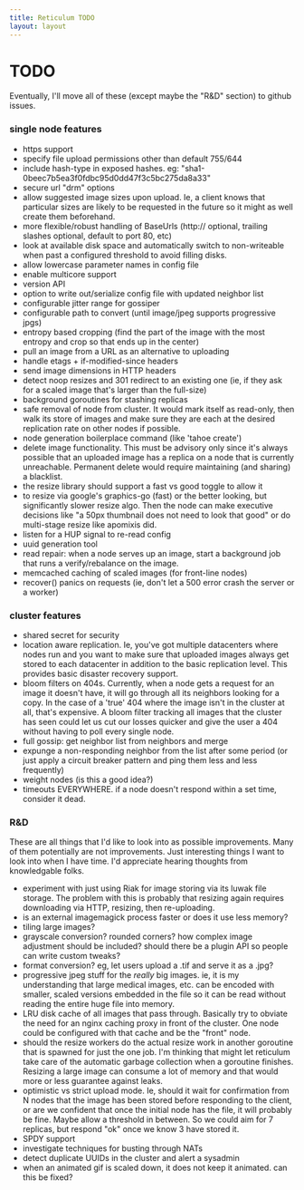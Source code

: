 ```yaml
---
title: Reticulum TODO
layout: layout
---
```


# TODO

Eventually, I'll move all of these (except maybe the "R&D" section) to
github issues.

### single node features

* https support
* specify file upload permissions other than default 755/644
* include hash-type in exposed hashes. eg: "sha1-0beec7b5ea3f0fdbc95d0dd47f3c5bc275da8a33"
* secure url "drm" options
* allow suggested image sizes upon upload. Ie, a client knows that particular sizes are likely to be requested in the future so it might as well create them beforehand.
* more flexible/robust handling of BaseUrls (http:// optional, trailing slashes optional, default to port 80, etc) 
* look at available disk space and automatically switch to non-writeable when past a configured threshold to avoid filling disks.
* allow lowercase parameter names in config file
* enable multicore support
* version API
* option to write out/serialize config file with updated neighbor list
* configurable jitter range for gossiper
* configurable path to convert (until image/jpeg supports progressive jpgs)
* entropy based cropping (find the part of the image with the most entropy and crop so that ends up in the center)
* pull an image from a URL as an alternative to uploading
* handle etags + if-modified-since headers
* send image dimensions in HTTP headers
* detect noop resizes and 301 redirect to an existing one (ie, if they ask for a scaled image that's larger than the full-size)
* background goroutines for stashing replicas
* safe removal of node from cluster. It would mark itself as read-only, then walk its store of images and make sure they are each at the desired replication rate on other nodes if possible.
* node generation boilerplace command (like 'tahoe create')
* delete image functionality. This must be advisory only since it's always possible that an uploaded image has a replica on a node that is currently unreachable. Permanent delete would require maintaining (and sharing) a blacklist.
* the resize library should support a fast vs good toggle to allow it
* to resize via google's graphics-go (fast) or the better looking, but significantly slower resize algo. Then the node can make executive decisions like "a 50px thumbnail does not need to look that good" or do multi-stage resize like apomixis did.
* listen for a HUP signal to re-read config 
* uuid generation tool
* read repair: when a node serves up an image, start a background job that runs a verify/rebalance on the image.
* memcached caching of scaled images (for front-line nodes)
* recover() panics on requests (ie, don't let a 500 error crash the server or a worker)

### cluster features

* shared secret for security
* location aware replication. Ie, you've got multiple datacenters where nodes run and you want to make sure that uploaded images always get stored to each datacenter in addition to the basic replication level. This provides basic disaster recovery support. 
* bloom filters on 404s. Currently, when a node gets a request for an image it doesn't have, it will go through all its neighbors looking for a copy. In the case of a 'true' 404 where the image isn't in the cluster at all, that's expensive. A bloom filter tracking all images that the cluster has seen could let us cut our losses quicker and give the user a 404 without having to poll every single node.
* full gossip: get neighbor list from neighbors and merge
* expunge a non-responding neighbor from the list after some period (or just apply a circuit breaker pattern and ping them less and less frequently)
* weight nodes (is this a good idea?)
* timeouts EVERYWHERE. if a node doesn't respond within a set time, consider it dead.

### R&D

These are all things that I'd like to look into as possible
improvements. Many of them potentially are not improvements. Just
interesting things I want to look into when I have time. I'd
appreciate hearing thoughts from knowledgable folks.

* experiment with just using Riak for image storing via its luwak file storage. The problem with this is probably that resizing again requires downloading via HTTP, resizing, then re-uploading.
* is an external imagemagick process faster or does it use less memory?
* tiling large images?
* grayscale conversion? rounded corners? how complex image adjustment should be included? should there be a plugin API so people can write custom tweaks?
* format conversion? eg, let users upload a .tif and serve it as a .jpg?
* progressive jpeg stuff for the *really* big images. ie, it is my understanding that large medical images, etc. can be encoded with smaller, scaled versions embedded in the file so it can be read without reading the entire huge file into memory.
* LRU disk cache of all images that pass through. Basically try to obviate the need for an nginx caching proxy in front of the cluster. One node could be configured with that cache and be the "front" node. 
* should the resize workers do the actual resize work in another goroutine that is spawned for just the one job. I'm thinking that might let reticulum take care of the automatic garbage collection when a goroutine finishes. Resizing a large image can consume a lot of memory and that would more or less guarantee against leaks.
* optimistic vs strict upload mode. Ie, should it wait for confirmation from N nodes that the image has been stored before responding to the client, or are we confident that once the initial node has the file, it will probably be fine. Maybe allow a threshold in between. So we could aim for 7 replicas, but respond "ok" once we know 3 have stored it.
* SPDY support
* investigate techniques for busting through NATs
* detect duplicate UUIDs in the cluster and alert a sysadmin
* when an animated gif is scaled down, it does not keep it animated. can this be fixed?
